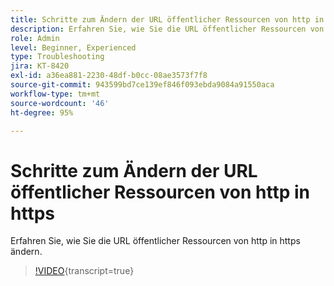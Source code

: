 ```yaml
---
title: Schritte zum Ändern der URL öffentlicher Ressourcen von http in https
description: Erfahren Sie, wie Sie die URL öffentlicher Ressourcen von http in https ändern.
role: Admin
level: Beginner, Experienced
type: Troubleshooting
jira: KT-8420
exl-id: a36ea881-2230-48df-b0cc-08ae3573f7f8
source-git-commit: 943599bd7ce139ef846f093ebda9084a91550aca
workflow-type: tm+mt
source-wordcount: '46'
ht-degree: 95%

---
```


# Schritte zum Ändern der URL öffentlicher Ressourcen von http in https

Erfahren Sie, wie Sie die URL öffentlicher Ressourcen von http in https ändern.

>[!VIDEO](https://video.tv.adobe.com/v/335973?learn=on){transcript=true}
